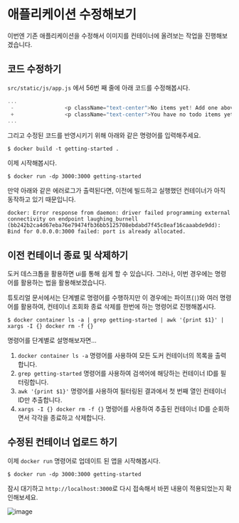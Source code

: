 # 애플리케이션 수정해보기

이번엔 기존 애플리케이션을 수정해서 이미지를 컨테이너에 올려보는 작업을 진행해보겠습니다.

## 코드 수정하기

`src/static/js/app.js` 에서 56번 째 줄에 아래 코드를 수정해봅시다.

```js
...
 -                <p className="text-center">No items yet! Add one above!</p>
 +                <p className="text-center">You have no todo items yet! Add one above!</p>
...
```

그리고 수정된 코드를 반영시키기 위해 아래와 같은 명령어를 입력해주세요.

```shell
$ docker build -t getting-started .
```

이제 시작해봅시다.

```shell
$ docker run -dp 3000:3000 getting-started
```

만약 아래와 같은 에러로그가 출력된다면, 이전에 빌드하고 실행했던 컨테이너가 아직 동작하고 있기 때문입니다.

```shell
docker: Error response from daemon: driver failed programming external connectivity on endpoint laughing_burnell 
(bb242b2ca4d67eba76e79474fb36bb5125708ebdabd7f45c8eaf16caaabde9dd): Bind for 0.0.0.0:3000 failed: port is already allocated.
```

## 이전 컨테이너 종료 및 삭제하기

도커 데스크톱을 활용하면 ui를 통해 쉽게 할 수 있습니다. 그러나, 이번 경우에는 명령어를 활용하는 법을 활용해보겠습니다.

튜토리얼 문서에서는 단계별로 명령어를 수행하지만 이 경우에는 파이프(`|`)와 여러 명령어를 활용하여, 컨테이너 조회화 종료 삭제를 한번에 하는 명령어로 진행해봅시다.

```shell
$ docker container ls -a | grep getting-started | awk '{print $1}' | xargs -I {} docker rm -f {}
```

명령어를 단계별로 설명해보자면...

1. `docker container ls -a` 명령어를 사용하여 모든 도커 컨테이너의 목록을 출력합니다.
2. `grep getting-started` 명령어를 사용하여 검색어에 해당하는 컨테이너 ID를 필터링합니다.
3. `awk '{print $1}'` 명령어를 사용하여 필터링된 결과에서 첫 번째 열인 컨테이너 ID만 추출합니다.
4. `xargs -I {} docker rm -f {}` 명령어를 사용하여 추출된 컨테이너 ID를 순회하면서 각각을 종료하고 삭제합니다.

## 수정된 컨테이너 업로드 하기

이제 `docker run` 명령어로 업데이트 된 앱을 시작해봅시다.

```shell
$ docker run -dp 3000:3000 getting-started
```

잠시 대기하고 `http://localhost:3000`로 다시 접속해서 바뀐 내용이 적용되었는지 확인해보세요.

![image](https://github.com/wanniDev/TIL_collection/assets/81374655/7b3b4b59-d57a-4d5b-8e28-989cc8f88fb9)